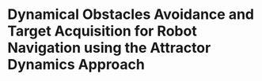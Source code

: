 # Dynamical Obstacles Avoidance and Target Acquisition for Robot Navigation using the Attractor Dynamics Approach

